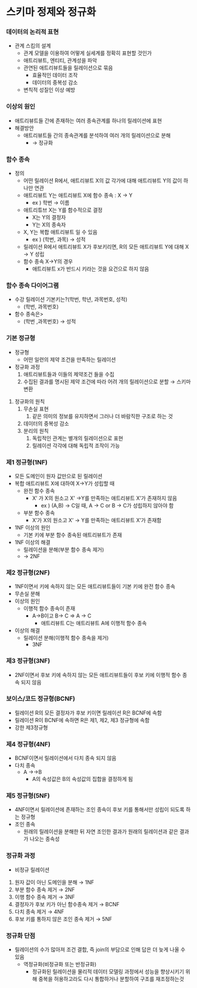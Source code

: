 # 스키마 정제와 정규화

### 데이터의 논리적 표현

- 관계 스킴의 설계
    - 관계 모델을 이용하여 어떻게 실세계를 정확히 표현할 것인가
    - 애트리뷰트, 엔티티, 관계성을 파악
    - 관연된 애트리뷰트들을 릴레이션으로 묶음
        - 효율적인 데이터 조작
        - 데이터의 중복성 감소
    - 변칙적 성질인 이상 예방

### 이상의 원인

- 애트리뷰트들 간에 존재하는 여러 종속관계를 하나의 릴레이션에 표현
- 해결방안
    - 애트리뷰트들 간의 종속관계를 분석하여 여러 개의 릴레이션으로 분해
        - → 정규화

### 함수 종속

- 정의
    - 어떤 릴레이션 R에서, 애트리뷰트 X의 값 각가에 대해 애트리뷰트 Y의 값이 하나만 연관
    - 애트리뷰트 Y는 애트리뷰트 X에 함수 종속 : X → Y
        - ex ) 학번 → 이름
    - 애트리튜브 X는 Y를 함수적으로 결정
        - X는 Y의 결정자
        - Y는 X의 종속자
    - X, Y는 복합 애트리뷰트 일 수 있음
        - ex ) (학번, 과목) → 성적
    - 릴레이션 R에서 애트리뷰트 X가 후보키리면, R의 모든 애트리뷰트 Y에 대해 X → Y 성립
    - 함수 종속 X→Y의 경우
        - 애트리뷰트 x가 반드시 키라는 것을 요건으로 하지 않음

### 함수 종속 다이어그램

- 수강 릴레이션 기본키는?(학번, 학년, 과목번호, 성적)
    - (학번, 과목번호)
- 함수 종속은>
    - (학번 ,과목번호) → 성적

### 기본 정규형

- 정규형
    - 어떤 일련의 제약 조건을 만족하는 릴레이션
- 정규화 과정
    1. 애트리뷰트들과 이들의 제약조건 들을 수집
    2. 수집된 결과를 명시된 제약 조건에 따라 어려 개의 릴레이션으로 분할 → 스키마 변환
1. 정규화의 원칙
    1. 무손실 표현
        1. 같은 의미의 정보를 유지하면서 그러나 더 바람직한 구조로 하는 것
    2. 데이터의 중복성 감소
    3. 분리의 원칙
        1. 독립적인 관계는 별개의 릴레이션으로 표현
        2. 릴레이션 각각에 대해 독립적 조작이 가능

### 제1 정규형(1NF)

- 모든 도메인이 원자 값만으로 된 릴레이션
- 복합 애트리뷰트 X에 대하여 X→Y가 성립할 때
    - 완전 함수 종속
        - X’ 가 X의 원소고 X’ →Y를 만족하는 애트리뷰트 X’가 존재하지 않음
            - ex ) (A,B) → C일 때, A → C or B → C가 성립하지 않아야 함
    - 부분 함수 종속
        - X’가 X의 원소고 X’ → Y를 만족하는 애트리뷰트 X’가 존재함
- 1NF 이상의 원인
    - 기본 키에 부분 함수 종속된 애트리뷰트가 존재
- 1NF 이상의 해결
    - 릴레이션을 분해(부분 함수 종속 제거)
    - → 2NF

### 제2 정규형(2NF)

- 1NF이면서 키에 속하지 않는 모든 애트리뷰트들이 기본 키에 완전 함수 종속
- 무손실 분해
- 이상의 원인
    - 이행적 함수 종속이 존재
        - A→B이고 B→ C ⇒ A → C
            - 애트리뷰트 C는 애트리뷰트 A에 이행적 함수 종속
- 이상의 해결
    - 릴레이션 분해(이행적 함수 종속을 제거)
        - 3NF

### 제3 정규형(3NF)

- 2NF이면서 후보 키에 속하지 않는 모든 애트리뷰트들이 후보 키에 이행적 함수 종속 되지 않음

### 보이스/코드 정규형(BCNF)

- 릴레이션 R의 모든 결정자가 후보 키이면 릴레이션 R은 BCNF에 속함
- 릴레이션 R이 BCNF에 속하면 R은 제1, 제2, 제3 정규형에 속함
- 강한 제3정규형

### 제4 정규형(4NF)

- BCNF이면서 릴레이션에서 다치 종속 되지 않음
- 다치 종속
    - A →→B
        - A의  속성값은 B의 속성값의 집합을 결정하게 됨

### 제5 정규형(5NF)

- 4NF이면서 릴레이션에 존재하는 조인 종속이 후보 키를 통해서만 성립이 되도록 하는 정규형
- 조인 종속
    - 원래의 릴레이션을 분해한 뒤 자연 조인한 결과가 원래의 릴레이션과 같은 결과가 나오는 종속성

### 정규화 과정

- 비정규 릴레이션
1. 원자 값이 아닌 도메인을 분해 → 1NF
2. 부분 함수 종속 제거 → 2NF
3. 이행 함수 종속 제거 → 3NF
4. 결정자가 후보 키가 아닌 함수종속 제거 → BCNF
5. 다치 종속 제거 → 4NF
6. 후보 키를 통하지 않은 조인 종속 제거 → 5NF

### 정규화 단점

- 릴레이션의 수가 많아져 조건 결합, 즉 join의 부담으로 인해 답은 더 늦게 나올 수 있음
    - 역정규화(비정규화 또는 반정규화)
        - 정규화된 릴레이션을 물리적 데이터 모델링 과정에서 성능을 향상시키기 위해 중복을 허용하고라도 다시 통합하거나 분할하여 구조를 재조정하는것